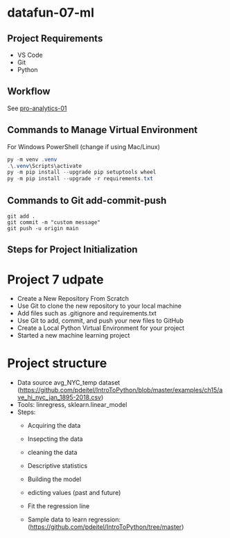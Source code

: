 # datafun-07-ml

## Project Requirements

- VS Code
- Git
- Python 

## Workflow

See [pro-analytics-01](https://github.com/denisecase/pro-analytics-01/)

## Commands to Manage Virtual Environment

For Windows PowerShell (change if using Mac/Linux)

```powershell
py -m venv .venv
.\.venv\Scripts\activate
py -m pip install --upgrade pip setuptools wheel
py -m pip install --upgrade -r requirements.txt
```

## Commands to Git add-commit-push

```shell
git add .
git commit -m "custom message"
git push -u origin main
```

## Steps for Project Initialization
# Project 7 udpate
  - Create a New Repository From Scratch
  - Use Git to clone the new repository to your local machine
  - Add files such as .gitignore and requirements.txt
  - Use Git to add, commit, and push your new files to GitHub
  - Create a Local Python Virtual Environment for your project
  - Started a new machine learning project
# Project structure
  - Data source avg_NYC_temp dataset (https://github.com/pdeitel/IntroToPython/blob/master/examples/ch15/ave_hi_nyc_jan_1895-2018.csv)
  - Tools: linregress, sklearn.linear_model
  - Steps:
    - Acquiring the data
    - Insepcting the data
    - cleaning the data
    - Descriptive statistics
    - Building the model
    - edicting values (past and future)
    - Fit the regression line

    - Sample data to learn regression: (https://github.com/pdeitel/IntroToPython/tree/master)


    
